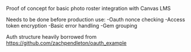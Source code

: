 Proof of concept for basic photo roster integration with Canvas LMS

Needs to be done before production use:
	-Oauth nonce checking
	-Access token encryption
	-Basic error handling
	-Gem grouping


Auth structure heavily borrowed from https://github.com/zachpendleton/oauth_example